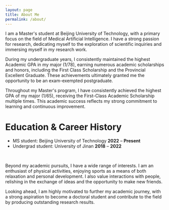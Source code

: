 ```yaml
---
layout: page
title: About Me
permalink: /about/
---
```

<!-- I am a senior economist at the Federal Reserve Board. I also work as an adjunct professor at the University of Maryland in the Robert H. Smith School of Business where I have taught classes on Text Mining and Financial Analytics. Previously, from 2018-2022, I was a financial economist at the Federal Deposit Insurance Corporate (FDIC) where I conducted banking research and developed models to support FDIC operations. In July 2018, I finished my PhD in Economics from the Universitat Pompeu Fabra and Barcelona School of Economics. I started my academic career in mathematics, with a Bachelor's degree in Applied Mathematics from University of California, Berkeley. During my PhD, I spent time working alongside other central banks through an 8 month visit in Germany at the Deutsche Bundesbank and research projects with the Banco de la Rep&uacute;blica of Colombia. Previously, I did internships in the credit department of Moody's Analytics and in various investment funds. Outside of economics and finance, I like learning about natural language processing, innovations in machine learning, Brazilian Jiu Jitsu, and improv comedy.    -->

I am a Master's student at Beijing University of Technology, with a primary focus on the field of Medical Artificial Intelligence. I have a strong passion for research, dedicating myself to the exploration of scientific inquiries and immersing myself in my research work.

During my undergraduate years, I consistently maintained the highest Academic GPA in my major (1/78), earning numerous academic scholarships and honors, including the First Class Scholarship and the Provincial Excellent Graduate. These achievements ultimately granted me the opportunity to be an exam-exempted postgraduate.

Throughout my Master's program, I have consistently achieved the highest GPA of my major (1/65), receiving the First-Class Academic Scholarship multiple times. This academic success reflects my strong commitment to learning and continuous improvement.

<h1>Education & Career History</h1>    
<ul>
    <li>MS student: Beijing University of Technology     <strong>2022</strong> – <strong>Present</strong></li>
    <li>Undergrad student: University of Jinan    <strong>2018</strong> – <strong>2022</strong></li>
</ul>
<br>

Beyond my academic pursuits, I have a wide range of interests. I am an enthusiast of physical activities, enjoying sports as a means of both relaxation and personal development. I also value interactions with people, relishing in the exchange of ideas and the opportunity to make new friends.

Looking ahead, I am highly motivated to further my academic journey, with a strong aspiration to become a doctoral student and contribute to the field by producing outstanding research results.


<!-- <br>
Download my <a href="https://www.dropbox.com/s/wa3agifqoxwd77u/soto-cv.pdf?dl=0" download="Soto, Paul- CV">CV</a><br>
<br> -->

